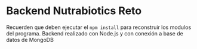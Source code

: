 # Backend Nutrabiotics Reto

Recuerden que deben ejecutar el ```npm install``` para reconstruir los modulos del programa. Backend realizado con Node.js y con conexión a base de datos de MongoDB
